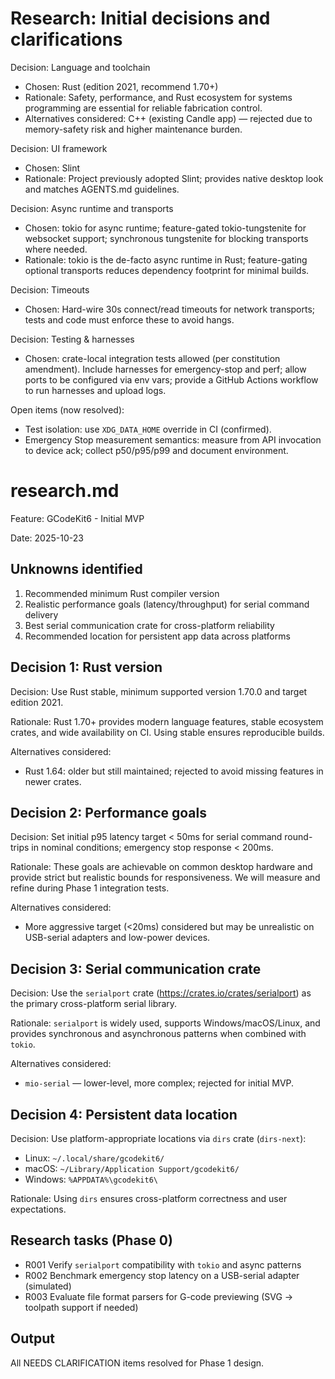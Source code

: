 # Research: Initial decisions and clarifications

Decision: Language and toolchain
- Chosen: Rust (edition 2021, recommend 1.70+)
- Rationale: Safety, performance, and Rust ecosystem for systems programming are essential for reliable fabrication control.
- Alternatives considered: C++ (existing Candle app) — rejected due to memory-safety risk and higher maintenance burden.

Decision: UI framework
- Chosen: Slint
- Rationale: Project previously adopted Slint; provides native desktop look and matches AGENTS.md guidelines.

Decision: Async runtime and transports
- Chosen: tokio for async runtime; feature-gated tokio-tungstenite for websocket support; synchronous tungstenite for blocking transports where needed.
- Rationale: tokio is the de-facto async runtime in Rust; feature-gating optional transports reduces dependency footprint for minimal builds.

Decision: Timeouts
- Chosen: Hard-wire 30s connect/read timeouts for network transports; tests and code must enforce these to avoid hangs.

Decision: Testing & harnesses
- Chosen: crate-local integration tests allowed (per constitution amendment). Include harnesses for emergency-stop and perf; allow ports to be configured via env vars; provide a GitHub Actions workflow to run harnesses and upload logs.

Open items (now resolved):
- Test isolation: use `XDG_DATA_HOME` override in CI (confirmed).  
- Emergency Stop measurement semantics: measure from API invocation to device ack; collect p50/p95/p99 and document environment.
# research.md

Feature: GCodeKit6 - Initial MVP

Date: 2025-10-23

## Unknowns identified

1. Recommended minimum Rust compiler version
2. Realistic performance goals (latency/throughput) for serial command delivery
3. Best serial communication crate for cross-platform reliability
4. Recommended location for persistent app data across platforms


## Decision 1: Rust version
Decision: Use Rust stable, minimum supported version 1.70.0 and target edition 2021.

Rationale: Rust 1.70+ provides modern language features, stable ecosystem crates,
and wide availability on CI. Using stable ensures reproducible builds.

Alternatives considered:
- Rust 1.64: older but still maintained; rejected to avoid missing features in
  newer crates.


## Decision 2: Performance goals
Decision: Set initial p95 latency target < 50ms for serial command round-trips
in nominal conditions; emergency stop response < 200ms.

Rationale: These goals are achievable on common desktop hardware and provide
strict but realistic bounds for responsiveness. We will measure and refine
during Phase 1 integration tests.

Alternatives considered:
- More aggressive target (<20ms) considered but may be unrealistic on USB-serial
  adapters and low-power devices.


## Decision 3: Serial communication crate
Decision: Use the `serialport` crate (https://crates.io/crates/serialport) as the
primary cross-platform serial library.

Rationale: `serialport` is widely used, supports Windows/macOS/Linux, and
provides synchronous and asynchronous patterns when combined with `tokio`.

Alternatives considered:
- `mio-serial` — lower-level, more complex; rejected for initial MVP.


## Decision 4: Persistent data location
Decision: Use platform-appropriate locations via `dirs` crate (`dirs-next`):
- Linux: `~/.local/share/gcodekit6/`
- macOS: `~/Library/Application Support/gcodekit6/`
- Windows: `%APPDATA%\gcodekit6\`

Rationale: Using `dirs` ensures cross-platform correctness and user expectations.


## Research tasks (Phase 0)
- R001 Verify `serialport` compatibility with `tokio` and async patterns
- R002 Benchmark emergency stop latency on a USB-serial adapter (simulated)
- R003 Evaluate file format parsers for G-code previewing (SVG -> toolpath support if needed)


## Output
All NEEDS CLARIFICATION items resolved for Phase 1 design.
